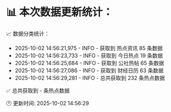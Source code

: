 📊 本次数据更新统计：
==========================

📈 数据分类统计：
- 2025-10-02 14:56:21,975 - INFO - 获取到 热点资讯 85 条数据
- 2025-10-02 14:56:23,733 - INFO - 获取到 今日热点 19 条数据
- 2025-10-02 14:56:25,684 - INFO - 获取到 公社热帖 65 条数据
- 2025-10-02 14:56:27,086 - INFO - 获取到 财经日历 63 条数据
- 2025-10-02 14:56:29,281 - INFO - 总共获取到 232 条热点数据

✅ 总共获取到 - 条热点数据

🕐 更新时间: 2025-10-02 14:56:29
